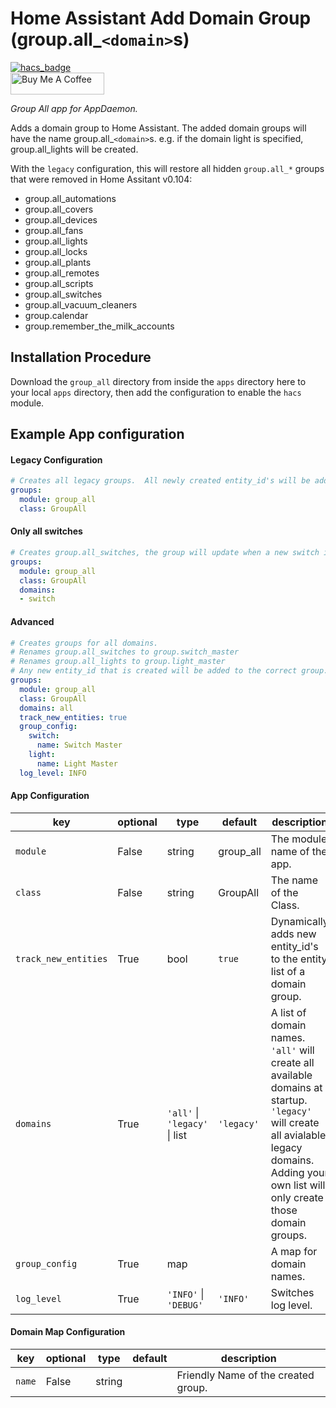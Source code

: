 # Home Assistant Add Domain Group (group.all_`<domain>`s)

[![hacs_badge](https://img.shields.io/badge/HACS-Default-orange.svg?style=for-the-badge)](https://github.com/custom-components/hacs)
<br><a href="https://www.buymeacoffee.com/Petro31" target="_blank"><img src="https://cdn.buymeacoffee.com/buttons/default-black.png" width="150px" height="35px" alt="Buy Me A Coffee" style="height: 35px !important;width: 150px !important;" ></a>

_Group All app for AppDaemon._

Adds a domain group to Home Assistant.  The added domain groups will have the name group.all_`<domain>`s.  e.g. if the domain light is specified, group.all_lights will be created.

With the `legacy` configuration, this will restore all hidden `group.all_*` groups that were removed in Home Assitant v0.104:

* group.all_automations
* group.all_covers
* group.all_devices
* group.all_fans
* group.all_lights
* group.all_locks
* group.all_plants
* group.all_remotes
* group.all_scripts
* group.all_switches
* group.all_vacuum_cleaners
* group.calendar
* group.remember_the_milk_accounts

## Installation Procedure

Download the `group_all` directory from inside the `apps` directory here to your local `apps` directory, then add the configuration to enable the `hacs` module.

## Example App configuration

#### Legacy Configuration
```yaml
# Creates all legacy groups.  All newly created entity_id's will be added to the correct legacy group.
groups:
  module: group_all
  class: GroupAll
```

#### Only all switches
```yaml
# Creates group.all_switches, the group will update when a new switch is added to home assistant.
groups:
  module: group_all
  class: GroupAll
  domains: 
  - switch
```

#### Advanced
```yaml
# Creates groups for all domains.
# Renames group.all_switches to group.switch_master
# Renames group.all_lights to group.light_master
# Any new entity_id that is created will be added to the correct group.
groups:
  module: group_all
  class: GroupAll
  domains: all
  track_new_entities: true
  group_config:
    switch:
      name: Switch Master
    light:
      name: Light Master
  log_level: INFO
```

#### App Configuration
key | optional | type | default | description
-- | -- | -- | -- | --
`module` | False | string | group_all | The module name of the app.
`class` | False | string | GroupAll | The name of the Class.
`track_new_entities` | True | bool | `true` | Dynamically adds new entity_id's to the entity list of a domain group.
`domains` | True | `'all'` &#124; `'legacy'` &#124; list | `'legacy'` | A list of domain names.  `'all'` will create all available domains at startup.  `'legacy'` will create all avialable legacy domains.  Adding your own list will only create those domain groups.
`group_config`| True | map | | A map for domain names.
`log_level` | True | `'INFO'` &#124; `'DEBUG'` | `'INFO'` | Switches log level.

#### Domain Map Configuration
key | optional | type | default | description
-- | -- | -- | -- | --
`name` | False | string | | Friendly Name of the created group.
